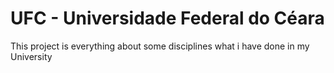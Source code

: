 # UFC - Universidade Federal do Céara

This project is everything about some disciplines what i have done in my University

